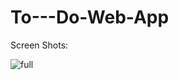 # To---Do-Web-App

Screen Shots: 

![full](https://user-images.githubusercontent.com/97036232/170894628-56d1dac9-3d3d-4754-9e44-93d73989e788.png)
